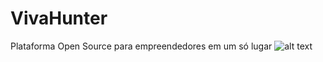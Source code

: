 # VivaHunter
Plataforma Open Source para empreendedores em um só lugar
![alt text](https://i.imgur.com/2cglkar.png)
